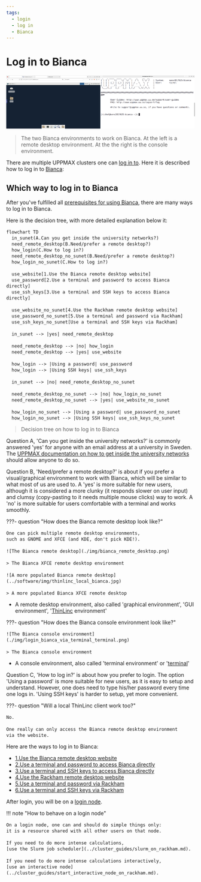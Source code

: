 ```yaml
---
tags:
  - login
  - log in
  - Bianca
---
```


# Log in to Bianca

![The Bianca environments](./img/bianca_environments_926_x_261.png)

> The two Bianca environments to work on Bianca.
> At the left is a remote desktop environment.
> At the the right is the console environment.

There are multiple UPPMAX clusters one can [log in to](../getting_started/login.md).
Here it is described how to log in to [Bianca](../cluster_guides/bianca.md):

## Which way to log in to Bianca

After you've fulfilled all [prerequisites for using Bianca](bianca_usage_prerequisites.md),
there are many ways to log in to Bianca.

Here is the decision tree, with more detailed explanation below it:

```mermaid
flowchart TD
  in_sunet(A.Can you get inside the university networks?)
  need_remote_desktop(B.Need/prefer a remote desktop?)
  how_login(C.How to log in?)
  need_remote_desktop_no_sunet(B.Need/prefer a remote desktop?)
  how_login_no_sunet(C.How to log in?)

  use_website[1.Use the Bianca remote desktop website]
  use_password[2.Use a terminal and password to access Bianca directly]
  use_ssh_keys[3.Use a terminal and SSH keys to access Bianca directly]
  
  use_website_no_sunet[4.Use the Rackham remote desktop website]
  use_password_no_sunet[5.Use a terminal and password via Rackham]
  use_ssh_keys_no_sunet[Use a terminal and SSH keys via Rackham]

  in_sunet --> |yes| need_remote_desktop

  need_remote_desktop --> |no| how_login
  need_remote_desktop --> |yes| use_website

  how_login --> |Using a password| use_password
  how_login --> |Using SSH keys| use_ssh_keys

  in_sunet --> |no| need_remote_desktop_no_sunet

  need_remote_desktop_no_sunet --> |no| how_login_no_sunet
  need_remote_desktop_no_sunet --> |yes| use_website_no_sunet

  how_login_no_sunet --> |Using a password| use_password_no_sunet
  how_login_no_sunet --> |Using SSH keys| use_ssh_keys_no_sunet
```

> Decision tree on how to log in to Bianca

Question A, 'Can you get inside the university networks?' is commonly answered
'yes' for anyone with an email address at a university in Sweden. 
The [UPPMAX documentation on how to get inside the university networks](get_inside_sunet.md)
should allow anyone to do so.

Question B, 'Need/prefer a remote desktop?' is about if you prefer a
visual/graphical environment to work with Bianca, which will be similar to
what most of us are used to. A 'yes' is more suitable for new users,
although it is considered a more clunky (it responds slower on user input)
and clumsy (copy-pasting to it needs multiple mouse clicks) way to work.
A 'no' is more suitable for users comfortable with a terminal and works
smoothly.

???- question "How does the Bianca remote desktop look like?"

    One can pick multiple remote desktop environments,
    such as GNOME and XFCE (and KDE, don't pick KDE!).

    ![The Bianca remote desktop](./img/bianca_remote_desktop.png)

    > The Bianca XFCE remote desktop environment

    ![A more populated Bianca remote desktop](../software/img/thinlinc_local_bianca.jpg)

    > A more populated Bianca XFCE remote desktop

- A remote desktop environment, also called 'graphical environment',
  'GUI environment', '[ThinLinc](../software/thinlinc.md) environment'

???- question "How does the Bianca console environment look like?"

    ![The Bianca console environment](./img/login_bianca_via_terminal_terminal.png)

    > The Bianca console environment

- A console environment, also called 'terminal environment' or '[terminal](../software/terminal.md)'

Question C, 'How to log in?' is about how you prefer to login.
The option 'Using a password' is more suitable for new users,
as it is easy to setup and understand. However, one does need to type
his/her password every time one logs in. 'Using SSH keys' is harder
to setup, yet more convenient.

???- question "Will a local ThinLinc client work too?"

    No.

    One really can only access the Bianca remote desktop environment
    via the website.

Here are the ways to log in to Bianca:

- [1.Use the Bianca remote desktop website](login_bianca_remote_desktop_website.md)
- [2.Use a terminal and password to access Bianca directly](login_bianca_console_password.md)
- [3.Use a terminal and SSH keys to access Bianca directly](login_bianca_console_ssh_key.md)
- [4.Use the Rackham remote desktop website](login_bianca_remote_desktop_website_no_sunet.md)
- [5.Use a terminal and password via Rackham](login_bianca_console_password_no_sunet.md)
- [6.Use a terminal and SSH keys via Rackham](login_bianca_console_ssh_key_no_sunet.md)

After login, you will be on a [login node](../cluster_guides/login_node.md).

!!! note "How to behave on a login node"

    On a login node, one can and should do simple things only:
    it is a resource shared with all other users on that node.

    If you need to do more intense calculations,
    [use the Slurm job scheduler](../cluster_guides/slurm_on_rackham.md).

    If you need to do more intense calculations interactively,
    [use an interactive node](../cluster_guides/start_interactive_node_on_rackham.md).
